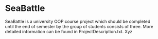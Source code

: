 # SeaBattle
SeaBattle is a university OOP course project which should be completed until the end of semester by the group of students consists of three. More detailed information can be found in ProjectDescription.txt.
Xyz
